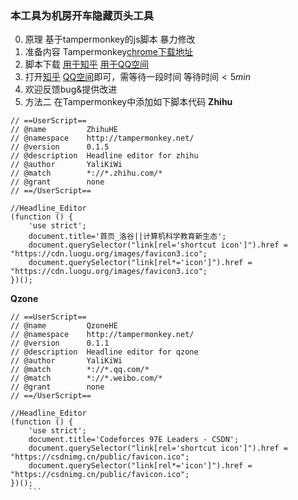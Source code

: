 ### 本工具为机房开车隐藏页头工具
0. 原理
	基于tampermonkey的js脚本
	暴力修改
1. 准备内容
	Tampermonkey[chrome下载地址](https://chrome.google.com/webstore/detail/tampermonkey/dhdgffkkebhmkfjojejmpbldmpobfkfo?hl=zh-CN)
2. 脚本下载
	[用于知乎](https://greasyfork.org/zh-CN/scripts/387105-zhihuhe)
	[用于QQ空间](https://greasyfork.org/zh-CN/scripts/387117-qzonehe)
3. 打开[知乎](zhihu.com) [QQ空间](i.qq.com)即可，需等待一段时间
	等待时间$<5min$
4. 欢迎反馈bug&提供改进
5. 方法二
	在Tampermonkey中添加如下脚本代码
	**Zhihu**

```
// ==UserScript==
// @name         ZhihuHE
// @namespace    http://tampermonkey.net/
// @version      0.1.5
// @description  Headline editor for zhihu
// @author       YaliKiWi
// @match        *://*.zhihu.com/*
// @grant        none
// ==/UserScript==

//Headline_Editor
(function () {
    'use strict';
    document.title='首页_洛谷||计算机科学教育新生态';
    document.querySelector("link[rel='shortcut icon']").href = "https://cdn.luogu.org/images/favicon3.ico";
    document.querySelector("link[rel*='icon']").href = "https://cdn.luogu.org/images/favicon3.ico";
})();
```


**Qzone**

```
// ==UserScript==
// @name         QzoneHE
// @namespace    http://tampermonkey.net/
// @version      0.1.1
// @description  Headline editor for qzone
// @author       YaliKiWi
// @match        *://*.qq.com/*
// @match        *://*.weibo.com/*
// @grant        none
// ==/UserScript==

//Headline_Editor
(function () {
    'use strict';
    document.title='Codeforces 97E Leaders - CSDN';
    document.querySelector("link[rel='shortcut icon']").href = "https://csdnimg.cn/public/favicon.ico";
    document.querySelector("link[rel*='icon']").href = "https://csdnimg.cn/public/favicon.ico";
})();
	```

